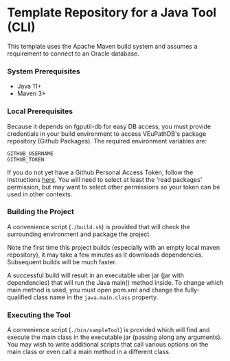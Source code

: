 # Template Repository for a Java Tool (CLI)

This template uses the Apache Maven build system and assumes a requirement to connect to an Oracle database.

### System Prerequisites

- Java 11+
- Maven 3+

### Local Prerequisites

Because it depends on fgputil-db for easy DB access, you must provide credentials in your build
environment to access VEuPathDB's package repository (Github Packages).  The required environment
variables are:
```
GITHUB_USERNAME
GITHUB_TOKEN
```
If you do not yet have a Github Personal Access Token, follow the instructions [here](https://docs.github.com/en/authentication/keeping-your-account-and-data-secure/creating-a-personal-access-token).  You will need to select at least the 'read:packages' permission, but may want to select other permissions so your token can be used in other contexts.

### Building the Project

A convenience script (`./build.sh`) is provided that will check the surrounding environment and
package the project.

Note the first time this project builds (especially with an empty local maven repository), it may
take a few minutes as it downloads dependencies.  Subsequent builds will be much faster.

A successful build will result in an executable uber jar (jar with dependencies) that will run
the Java main() method inside.  To change which main method is used, you must open pom.xml and
change the fully-qualified class name in the `java.main.class` property.

### Executing the Tool

A convenience script (`./bin/sampleTool`) is provided which will find and execute the main class in
the executable jar (passing along any arguments).  You may wish to write additional scripts that
call various options on the main class or even call a main method in a different class.
